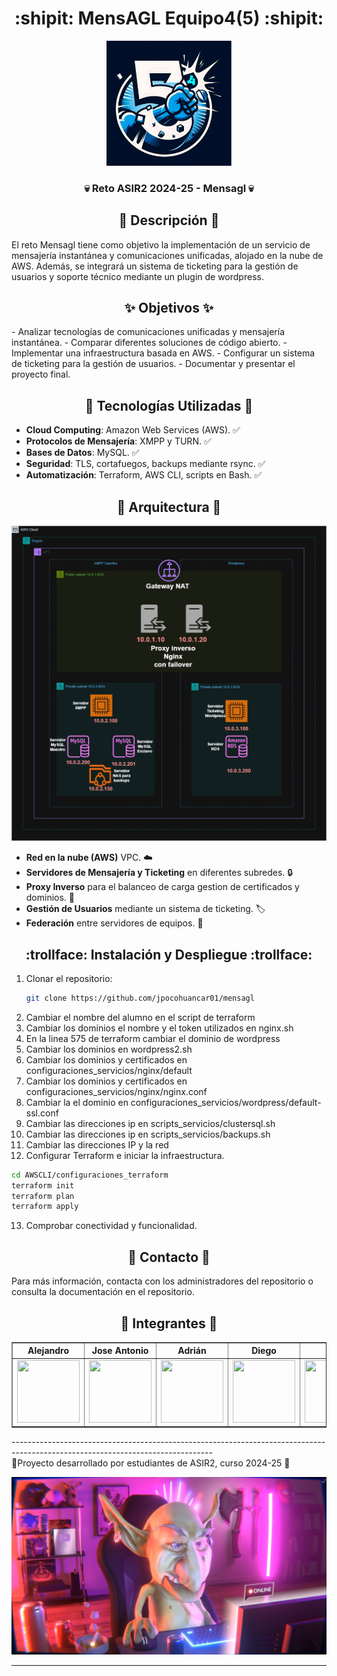 <div align="center">

# :shipit: MensAGL Equipo4(5) :shipit: 

<a href="https://github.com/jpocohuancar01/AWSCLI">
    <img src="recursos/logo.png" alt="Logo" width="200" height="200">
</a>
  <h3 align="center">💀 Reto ASIR2 2024-25 - Mensagl 💀</h3>
</div>

<div align="center">


## :memo: Descripción :memo:

</div>
El reto Mensagl tiene como objetivo la implementación de un servicio de mensajería instantánea y comunicaciones unificadas, alojado en la nube de AWS. Además, se integrará un sistema de ticketing para la gestión de usuarios y soporte técnico mediante un plugin de wordpress.


<div align="center">

## :sparkles: Objetivos :sparkles:

</div>
- Analizar tecnologías de comunicaciones unificadas y mensajería instantánea. 
- Comparar diferentes soluciones de código abierto.
- Implementar una infraestructura basada en AWS.
- Configurar un sistema de ticketing para la gestión de usuarios.
- Documentar y presentar el proyecto final.

<div align="center">

## :rocket: Tecnologías Utilizadas :rocket:

</div>

- **Cloud Computing**: Amazon Web Services (AWS). ✅
- **Protocolos de Mensajería**: XMPP y TURN. ✅
- **Bases de Datos**: MySQL. ✅
- **Seguridad**: TLS, cortafuegos, backups mediante rsync. ✅
- **Automatización**: Terraform, AWS CLI, scripts en Bash. ✅

<div align="center">

## 🚧 Arquitectura 🚧

![Screenshot](recursos/red.png) 

</div>

- **Red en la nube (AWS)** VPC. ☁️
- **Servidores de Mensajería y Ticketing** en diferentes subredes. 🔒️
- **Proxy Inverso** para el balanceo de carga gestion de certificados y dominios. 🔐
- **Gestión de Usuarios** mediante un sistema de ticketing. 🏷️
- **Federación** entre servidores de equipos. 📱

<div align="center">

## :trollface: Instalación y Despliegue :trollface:

</div>

1. Clonar el repositorio:  
   ```bash
   git clone https://github.com/jpocohuancar01/mensagl
      ```
2. Cambiar el nombre del alumno en el script de terraform
3. Cambiar los dominios el nombre y el token utilizados en nginx.sh
4. En la linea 575 de terraform cambiar el dominio de wordpress
5. Cambiar los dominios en wordpress2.sh
6. Cambiar los dominios y certificados en configuraciones_servicios/nginx/default
7. Cambiar los dominios y certificados en configuraciones_servicios/nginx/nginx.conf
8. Cambiar la el dominio en configuraciones_servicios/wordpress/default-ssl.conf
9. Cambiar las direcciones ip en scripts_servicios/clustersql.sh
10. Cambiar las direcciones ip en scripts_servicios/backups.sh
11. Cambiar las direcciones IP y la red
12. Configurar Terraform e iniciar la infraestructura.
   ```bash
   cd AWSCLI/configuraciones_terraform
   terraform init
   terraform plan
   terraform apply
   ```
13. Comprobar conectividad y funcionalidad.

<div align="center">

## 📮 Contacto 📮

</div>

Para más información, contacta con los administradores del repositorio o consulta la documentación en el repositorio.

<div align="center">

## 💼  Integrantes 💼 
<table border="1">
    <tr>
        <th>Alejandro</th>
        <th>Jose Antonio</th>
        <th>Adrián</th>
        <th>Diego</th>
        <th>Julio</th>
    </tr>
    <tr>
        <td><img src="https://github.com/jpocohuancar01/AWSCLI/blob/main/recursos/alejandro.webp" width="100" height="100" /></td>
        <td><img src="https://github.com/jpocohuancar01/AWSCLI/blob/main/recursos/jose.webp" width="100" height="100" /></td>
        <td><img src="https://github.com/jpocohuancar01/AWSCLI/blob/main/recursos/adrian.webp" width="100" height="100" /></td>
        <td><img src="https://github.com/jpocohuancar01/AWSCLI/blob/main/recursos/diego.webp" width="100" height="100" /></td>
        <td><img src="https://github.com/jpocohuancar01/AWSCLI/blob/main/recursos/julio.webp" width="100" height="100" /></td>
    </tr>
</table>
</div>
--------------------------------------------------------------------------------------------------------------------------------<br>
👷Proyecto desarrollado por estudiantes de ASIR2, curso 2024-25 👷 <br>

![Screenshot](recursos/estudiante.png) 

--------------------------------------------------------------------------------------------------------------------------------
